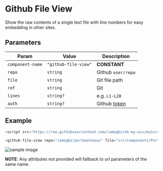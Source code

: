 # Github File View

Show the raw contents of a single text file with line numbers for easy embedding in other sites.

## Parameters

| Param            | Value                | Description              |
| ---------------- | -------------------- | ------------------------ |
| `component-name` | `"github-file-view"` | __CONSTANT__             |
| `repo`           | `string`             | Github `user/repo`       |
| `file`           | `string`             | Git file path            |
| `ref`            | `string`             | Git <REF>                |
| `lines`          | `string?`            | e.g. `L1-L20`            |
| `auth`           | `string?`            | Github [token][gh-token] |

## Example

```js
<script src="https://raw.githubusercontent.com/iamogbz/oh-my-wcs/main/components/github-file-view.js" />

<github-file-view repo="iamogbz/portmanteaux" file="src/components/Portmanteaux/useWordList.ts" head="HEAD" auth="https://github.com/settings/tokens" />
```

![sample image][sample-img]

__NOTE__: Any attributes not provided will fallback to url parameters of the same name.

<!-- Links -->
[gh-token]: https://github.com/settings/tokens
[sample-img]: https://user-images.githubusercontent.com/2528959/252833122-4ce58a8f-a8ed-4567-9e52-316af55dc6a7.png
